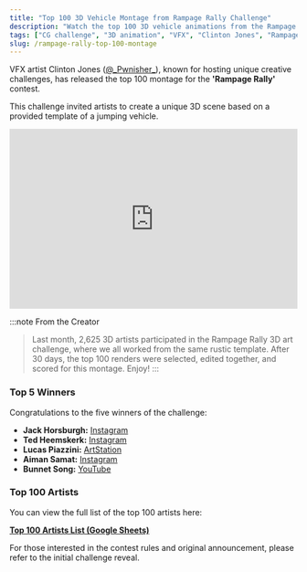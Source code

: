 ```yaml
---
title: "Top 100 3D Vehicle Montage from Rampage Rally Challenge"
description: "Watch the top 100 3D vehicle animations from the Rampage Rally CG challenge, where 2,625 artists created original works from a single template."
tags: ["CG challenge", "3D animation", "VFX", "Clinton Jones", "Rampage Rally", "motion graphics", "community challenge"]
slug: /rampage-rally-top-100-montage
---
```


VFX artist Clinton Jones ([@\_Pwnisher\_](https://twitter.com/_Pwnisher_)), known for hosting unique creative challenges, has released the top 100 montage for the **'Rampage Rally'** contest.

This challenge invited artists to create a unique 3D scene based on a provided template of a jumping vehicle.

<iframe width="100%" height="315" src="https://www.youtube.com/embed/yW5WIyEe_eE" title="YouTube video player" frameborder="0" allow="accelerometer; autoplay; clipboard-write; encrypted-media; gyroscope; picture-in-picture" allowfullscreen></iframe>

:::note From the Creator
> Last month, 2,625 3D artists participated in the Rampage Rally 3D art challenge, where we all worked from the same rustic template. After 30 days, the top 100 renders were selected, edited together, and scored for this montage. Enjoy!
:::

### Top 5 Winners

Congratulations to the five winners of the challenge:

-   **Jack Horsburgh:** [Instagram](https://www.instagram.com/jakarius321/)
-   **Ted Heemskerk:** [Instagram](https://www.instagram.com/ted.heemskerk?igsh=MXNraXFyZGpsajF2bw%3D%3D)
-   **Lucas Piazzini:** [ArtStation](https://www.artstation.com/lucaspiazzini)
-   **Aiman Samat:** [Instagram](https://www.instagram.com/aiman_samat/)
-   **Bunnet Song:** [YouTube](https://www.youtube.com/@BunnetSong)

### Top 100 Artists

You can view the full list of the top 100 artists here:

[**Top 100 Artists List (Google Sheets)**](https://docs.google.com/spreadsheets/d/1gyUlQ1KUuKKyC3UvmxAXDMl1gxBz94TCUqOi6erMjsU/edit?gid=0#gid=0)

For those interested in the contest rules and original announcement, please refer to the initial challenge reveal.
